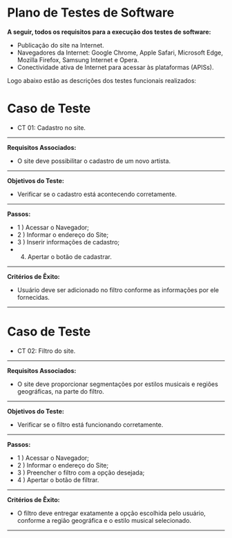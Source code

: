 # Plano de Testes de Software

**A seguir, todos os requisitos para a execução dos testes de software:**

- Publicação do site na Internet.
- Navegadores da Internet:  Google Chrome, Apple Safari, Microsoft Edge, Mozilla Firefox, Samsung Internet e Opera.
- Conectividade ativa de Internet para acessar às plataformas (APISs).

Logo abaixo estão as descrições dos testes funcionais realizados:

# Caso de Teste

- CT 01: Cadastro no site.
___________________________________________________________________________________________________________________________________
**Requisitos Associados:**

 - O site deve possibilitar o cadastro de um novo artista.
___________________________________________________________________________________________________________________________________
**Objetivos do Teste:**

 - Verificar se o cadastro está acontecendo corretamente.
___________________________________________________________________________________________________________________________________
**Passos:**

- 1 ) Acessar o Navegador;
- 2 ) Informar o endereço do Site;
- 3 ) Inserir informações de cadastro;
- 4)  Apertar o botão de cadastrar.

___________________________________________________________________________________________________________________________________

**Critérios de Êxito:**

- Usuário deve ser adicionado no filtro conforme as informações por ele fornecidas.

___________________________________________________________________________________________________________________________________

# Caso de Teste

- CT 02: Filtro do site.

___________________________________________________________________________________________________________________________________
**Requisitos Associados:**

- O site deve proporcionar segmentações por estilos musicais e regiões geográficas, na parte do filtro.

___________________________________________________________________________________________________________________________________
**Objetivos do Teste:**

- Verificar se o filtro está funcionando corretamente.

___________________________________________________________________________________________________________________________________
**Passos:**

- 1 ) Acessar o Navegador;
- 2 ) Informar o endereço do Site;
- 3 ) Preencher o filtro com a opção desejada;
- 4 ) Apertar o botão de filtrar.

___________________________________________________________________________________________________________________________________
**Critérios de Êxito:**

- O filtro deve entregar exatamente a opção escolhida pelo usuário, conforme a região geográfica e o estilo musical selecionado.


___________________________________________________________________________________________________________________________________



